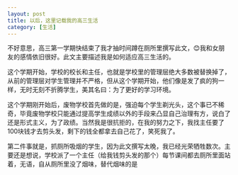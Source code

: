 ```yaml
---
layout: post
title: 以后，这里记载我的高三生活
category: [生活]
---
```

不好意思，高三第一学期快结束了我才抽时间蹲在厕所里撰写此文，😊我和女朋友的感情依旧很好。此文主要描述我是如何适应高三生活的。

这个学期开始，学校的校长和主任，也就是学校里的管理层绝大多数被替换掉了，从前的管理层对学生管理并不严格，但从这个学期开始，他们像是发了疯的狗一样，无时无刻不折腾学生，美其名曰：为了更好的学习环境。

这个学期刚开始后，废物学校首先做的是，强迫每个学生剃光头，这个事已不稀奇，毕竟废物学校只能通过提高学生成绩以外的手段来凸显自己治理有方，说白了还是形式主义，为了政绩。当然我是很抗拒的，在我的努力之下，我找主任要了100块钱才去剪头发，剩下的钱全都拿去自己花了，笑死我了。

第二件事就是，抓厕所吸烟的学生，因为此文撰写太晚，我已经光荣牺牲数次。主要还是想说，学校派了一个主任（给我钱剪头发的那个）每节课间都去厕所里面站着，无语，自从厕所里没了烟味，替代烟味的是
